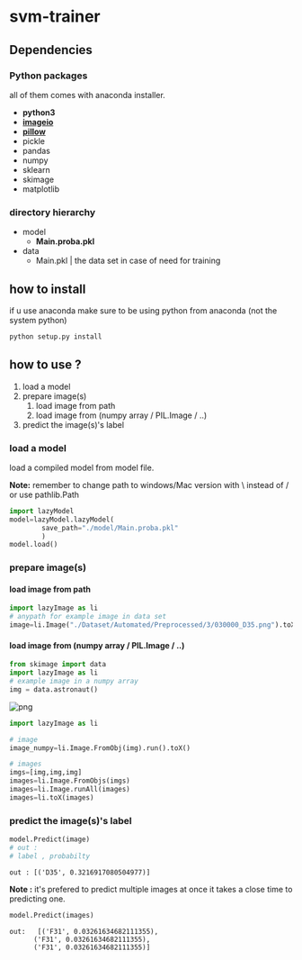 # svm-trainer

## Dependencies
  ### Python packages
  all of them comes with anaconda installer.
  * **python3**
  * [**imageio**](https://anaconda.org/menpo/imageio)
  * [**pillow**](https://anaconda.org/anaconda/pillow)
  * pickle
  * pandas
  * numpy
  * sklearn
  * skimage
  * matplotlib

  ### directory hierarchy

  * model
      * **Main.proba.pkl**
  * data
      * Main.pkl | the data set in case of need for training
## how to install

if u use anaconda make sure to be using python from anaconda (not the system python)
```bash
python setup.py install
```

## how to use ?
1. load a model
2. prepare image(s)
	1. load image from path
	2. load image from (numpy array / PIL.Image / ..) 
3. predict the image(s)'s label


### load a model 
load a compiled model from model file.

**Note:** remember to change path to windows/Mac version with \ instead of / or use pathlib.Path


```python
import lazyModel
model=lazyModel.lazyModel(
        save_path="./model/Main.proba.pkl"
        )
model.load()

```

### prepare image(s)

#### load image from path


```python
import lazyImage as li
# anypath for example image in data set
image=li.Image("./Dataset/Automated/Preprocessed/3/030000_D35.png").toX()
```

#### load image from (numpy array / PIL.Image / ..) 


```python
from skimage import data
import lazyImage as li
# example image in a numpy array 
img = data.astronaut()
```


   ![png](https://i.imgur.com/OoYfutH.png)



```python
import lazyImage as li

# image 
image_numpy=li.Image.FromObj(img).run().toX()

# images
imgs=[img,img,img]
images=li.Image.FromObjs(imgs)
images=li.Image.runAll(images)
images=li.toX(images)
```

### predict the image(s)'s label


```python
model.Predict(image)
# out :
# label , probabilty
```




    out : [('D35', 0.3216917080504977)]



**Note :**  it's prefered to predict multiple images at once it takes a close time to predicting one. 
```python
model.Predict(images)
```
    out:   [('F31', 0.03261634682111355),
          ('F31', 0.03261634682111355),
          ('F31', 0.03261634682111355)]


